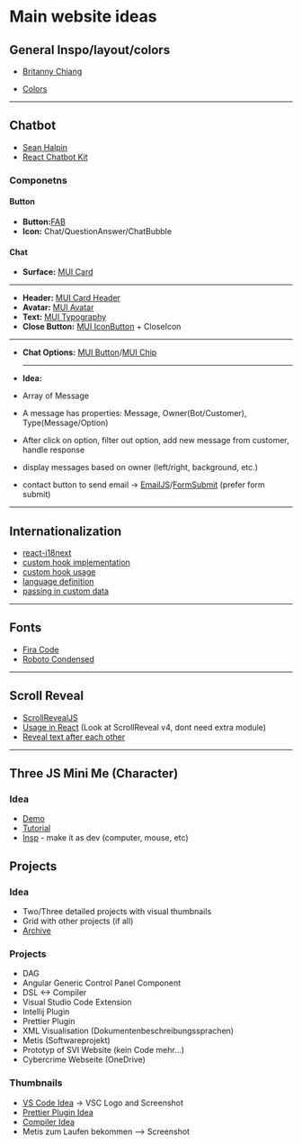 # Main website ideas

## General Inspo/layout/colors

- [Britanny Chiang](https://brittanychiang.com/)

- [Colors](https://coolors.co/fbfffe-0aa5ff-ff2e1f-464d42-181114)

---

## Chatbot

- [Sean Halpin](https://www.seanhalpin.design/)
- [React Chatbot Kit](https://fredrikoseberg.github.io/react-chatbot-kit-docs/)

### Componetns

#### Button

- **Button:**[FAB](https://mui.com/components/floating-action-button/#basic-fab)
- **Icon:** Chat/QuestionAnswer/ChatBubble

#### Chat

- **Surface:** [MUI Card](https://mui.com/components/cards/)

---

- **Header:** [MUI Card Header](https://mui.com/api/card-header/)
- **Avatar:** [MUI Avatar](https://mui.com/components/avatars/)
- **Text:** [MUI Typography](https://mui.com/components/typography/#main-content)
- **Close Button:** [MUI IconButton](https://mui.com/api/icon-button/) + CloseIcon

---

- **Chat Options:** [MUI Button](https://mui.com/components/buttons/)/[MUI Chip](https://mui.com/components/chips)
- ***

  **Idea:**

- Array of Message
- A message has properties: Message, Owner(Bot/Customer), Type(Message/Option)
- After click on option, filter out option, add new message from customer, handle response
- display messages based on owner (left/right, background, etc.)
- contact button to send email -> [EmailJS](https://www.emailjs.com/)/[FormSubmit](https://formsubmit.co/) (prefer form submit)

---

## Internationalization

- [react-i18next](https://react.i18next.com/)
- [custom hook implementation](https://github.com/calendso/calendso/blob/main/lib/hooks/useLocale.ts)
- [custom hook usage](https://github.com/calendso/calendso/blob/main/pages/auth/login.tsx#L30-L45)
- [language definition](https://github.com/calendso/calendso/blob/main/public/static/locales/de/common.json)
- [passing in custom data](https://github.com/calendso/calendso/blob/main/ee/components/TrialBanner.tsx#L24)

---

## Fonts

- [Fira Code](https://fonts.google.com/specimen/Fira+Code?query=code)
- [Roboto Condensed](https://fonts.google.com/specimen/Roboto+Condensed?query=Roboto)

---

## Scroll Reveal

- [ScrollRevealJS](https://scrollrevealjs.org/)
- [Usage in React](https://gist.github.com/2075/d6b1f24536e12bd6f8d43bfadd9da19a) (Look at ScrollReveal v4, dont need extra module)
- [Reveal text after each other](https://scrollrevealjs.org/guide/customization.html)

---

## Three JS Mini Me (Character)

### Idea

- [Demo](https://codepen.io/kevoj/pen/BWgvOj)
- [Tutorial](https://tympanus.net/codrops/2021/10/04/creating-3d-characters-in-three-js/)
- [Insp](https://codepen.io/eroxburgh/pen/gOayPKV) - make it as dev (computer, mouse, etc)

## Projects

### Idea
- Two/Three detailed projects with visual thumbnails
- Grid with other projects (if all)
- [Archive](https://brittanychiang.com/archive)


### Projects
- DAG
- Angular Generic Control Panel Component
- DSL <-> Compiler
- Visual Studio Code Extension
- Intellij Plugin
- Prettier Plugin
- XML Visualisation (Dokumentenbeschreibungssprachen)
- Metis (Softwareprojekt)
- Prototyp of SVI Website (kein Code mehr...)
- Cybercrime Webseite (OneDrive)

### Thumbnails

- [VS Code Idea](https://miro.medium.com/max/1012/0*nsMqYxMBzvx9EMGw.png) -> VSC Logo and Screenshot
- [Prettier Plugin Idea](https://opengraph.githubassets.com/1ed7bf5286970696043c6e2812986d9d3e7ce6552f535bf79a9bf5cc6271502f/prettier-solidity/prettier-plugin-solidity)
- [Compiler Idea](https://miro.medium.com/max/500/1*Qbm5_d5EYIbYa1-jN4JmSg.jpeg)
- Metis zum Laufen bekommen --> Screenshot

